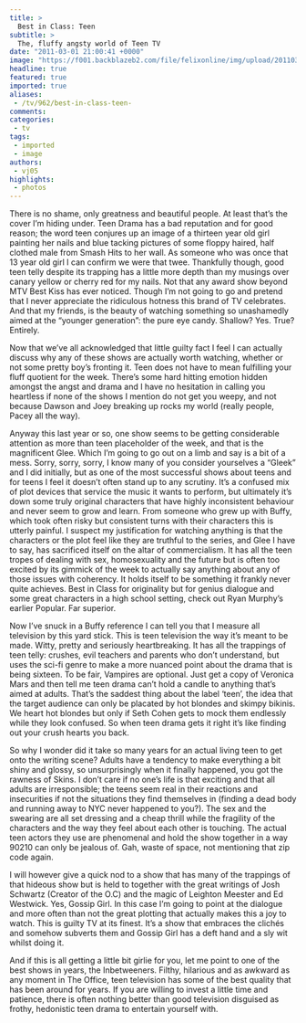 ```yaml
---
title: >
  Best in Class: Teen
subtitle: >
  The, fluffy angsty world of Teen TV
date: "2011-03-01 21:00:41 +0000"
image: "https://f001.backblazeb2.com/file/felixonline/img/upload/201103012059-ks607-dawsonsc.jpg"
headline: true
featured: true
imported: true
aliases:
 - /tv/962/best-in-class-teen-
comments:
categories:
 - tv
tags:
 - imported
 - image
authors:
 - vj05
highlights:
 - photos
---
```


There is no shame, only greatness and beautiful people. At least that’s the cover I’m hiding under. Teen Drama has a bad reputation and for good reason; the word teen conjures up an image of a thirteen year old girl painting her nails and blue tacking pictures of some floppy haired, half clothed male from Smash Hits to her wall. As someone who was once that 13 year old girl I can confirm we were that twee. Thankfully though, good teen telly despite its trapping has a little more depth than my musings over canary yellow or cherry red for my nails. Not that any award show beyond MTV Best Kiss has ever noticed. Though I’m not going to go and pretend that I never appreciate the ridiculous hotness this brand of TV celebrates. And that my friends, is the beauty of watching something so unashamedly aimed at the “younger generation”: the pure eye candy. Shallow? Yes. True? Entirely.

Now that we’ve all acknowledged that little guilty fact I feel I can actually discuss why any of these shows are actually worth watching, whether or not some pretty boy’s fronting it. Teen does not have to mean fulfilling your fluff quotient for the week. There’s some hard hitting emotion hidden amongst the angst and drama and I have no hesitation in calling you heartless if none of the shows I mention do not get you weepy, and not because Dawson and Joey breaking up rocks my world (really people, Pacey all the way).

Anyway this last year or so, one show seems to be getting considerable attention as more than teen placeholder of the week, and that is the magnificent Glee. Which I’m going to go out on a limb and say is a bit of a mess. Sorry, sorry, sorry, I know many of you consider yourselves a “Gleek” and I did initially, but as one of the most successful shows about teens and for teens I feel it doesn’t often stand up to any scrutiny. It’s a confused mix of plot devices that service the music it wants to perform, but ultimately it’s down some truly original characters that have highly inconsistent behaviour and never seem to grow and learn. From someone who grew up with Buffy, which took often risky but consistent turns with their characters this is utterly painful. I suspect my justification for watching anything is that the characters or the plot feel like they are truthful to the series, and Glee I have to say, has sacrificed itself on the altar of commercialism. It has all the teen tropes of dealing with sex, homosexuality and the future but is often too excited by its gimmick of the week to actually say anything about any of those issues with coherency. It holds itself to be something it frankly never quite achieves. Best in Class for originality but for genius dialogue and some great characters in a high school setting, check out Ryan Murphy’s earlier Popular. Far superior.

Now I’ve snuck in a Buffy reference I can tell you that I measure all television by this yard stick. This is teen television the way it’s meant to be made. Witty, pretty and seriously heartbreaking. It has all the trappings of teen telly: crushes, evil teachers and parents who don’t understand, but uses the sci-fi genre to make a more nuanced point about the drama that is being sixteen. To be fair, Vampires are optional. Just get a copy of Veronica Mars and then tell me teen drama can’t hold a candle to anything that’s aimed at adults. That’s the saddest thing about the label ‘teen’, the idea that the target audience can only be placated by hot blondes and skimpy bikinis. We heart hot blondes but only if Seth Cohen gets to mock them endlessly while they look confused. So when teen drama gets it right it’s like finding out your crush hearts you back.

So why I wonder did it take so many years for an actual living teen to get onto the writing scene? Adults have a tendency to make everything a bit shiny and glossy, so unsurprisingly when it finally happened, you got the rawness of Skins. I don’t care if no one’s life is that exciting and that all adults are irresponsible; the teens seem real in their reactions and insecurities if not the situations they find themselves in (finding a dead body and running away to NYC never happened to you?). The sex and the swearing are all set dressing and a cheap thrill while the fragility of the characters and the way they feel about each other is touching. The actual teen actors they use are phenomenal and hold the show together in a way 90210 can only be jealous of. Gah, waste of space, not mentioning that zip code again.

I will however give a quick nod to a show that has many of the trappings of that hideous show but is held to together with the great writings of Josh Schwartz (Creator of the O.C) and the magic of Leighton Meester and Ed Westwick. Yes, Gossip Girl. In this case I’m going to point at the dialogue and more often than not the great plotting that actually makes this a joy to watch. This is guilty TV at its finest. It’s a show that embraces the clichés and somehow subverts them and Gossip Girl has a deft hand and a sly wit whilst doing it.

And if this is all getting a little bit girlie for you, let me point to one of the best shows in years, the Inbetweeners. Filthy, hilarious and as awkward as any moment in The Office, teen television has some of the best quality that has been around for years. If you are willing to invest a little time and patience, there is often nothing better than good television disguised as frothy, hedonistic teen drama to entertain yourself with.
